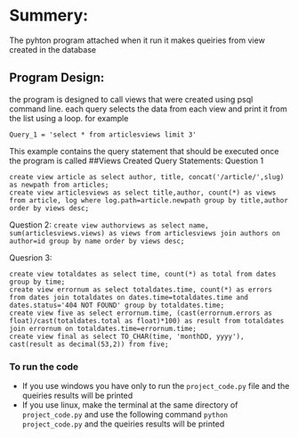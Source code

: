 # Summery:
The pyhton program attached when it run it makes queiries from view created in the database
## Program Design:
the program is designed to call views that were created using psql command line.
each query selects the data from each view and print it from the list using a loop.
for example
```
Query_1 = 'select * from articlesviews limit 3'
```
This example contains the query statement that should be executed once the program is called
##Views Created Query Statements:
Question 1
```
create view article as select author, title, concat('/article/',slug) as newpath from articles;
create view articlesviews as select title,author, count(*) as views from article, log where log.path=article.newpath group by title,author order by views desc;
```

Question 2:
```create view authorviews as select name, sum(articlesviews.views) as views from articlesviews join authors on author=id group by name order by views desc;```

Quesrion 3:
```create view dates as select status, cast(time as DATE) from log;
create view totaldates as select time, count(*) as total from dates group by time;
create view errornum as select totaldates.time, count(*) as errors from dates join totaldates on dates.time=totaldates.time and dates.status='404 NOT FOUND' group by totaldates.time;
create view five as select errornum.time, (cast(errornum.errors as float)/cast(totaldates.total as float)*100) as result from totaldates join errornum on totaldates.time=errornum.time;
create view final as select TO_CHAR(time, 'monthDD, yyyy'), cast(result as decimal(53,2)) from five;
```

### To run the code
- If you use windows you have only to run the `project_code.py` file and the queiries results will be printed
- If you use linux, make the terminal at the same directory of `project_code.py` and use the following command `python project_code.py` and the queiries results will be printed
